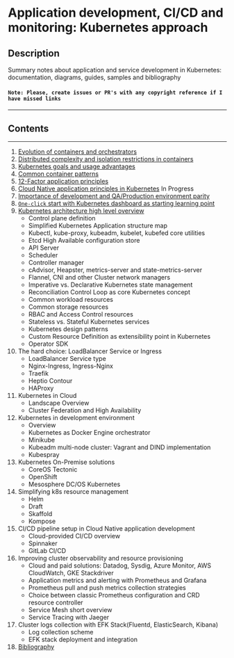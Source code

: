 # Application development, CI/CD and monitoring: Kubernetes approach

## Description

Summary notes about application and service development in Kubernetes: documentation, diagrams, guides, samples and bibliography

#### `Note: Please, create issues or PR's with any copyright reference if I have missed links`

------------
## Contents
------------
1. [Evolution of containers and orchestrators](docs/1-container-evolution.md)
2. [Distributed complexity and isolation restrictions in containers](docs/2-distributed-complexity-in-containers.md)
3. [Kubernetes goals and usage advantages](docs/3-kubernetes-goals.md)
4. [Common container patterns](docs/4-common-patterns.md)
5. [12-Factor application principles](docs/5-12-factor-app-principles.md)
6. [Cloud Native application principles in Kubernetes](docs/6-cloud-native-principles-in-k8s.md) In Progress
7. [Importance of development and QA/Production environment parity](docs/7-qa-prod-env-parity.md)
8. [`One-click` start with Kubernetes dashboard as starting learning point](docs/8-k8s-dashboard-setup.md)
9. [Kubernetes architecture high level overview](docs/9-high-level-k8s-arch.md)
    - Control plane definition
    - Simplified Kubernetes Application structure map
    - Kubectl, kube-proxy, kubeadm, kubelet, kubefed core utilities
    - Etcd High Available configuration store
    - API Server
    - Scheduler
    - Controller manager
    - cAdvisor, Heapster, metrics-server and state-metrics-server
    - Flannel, CNI and other Cluster network managers
    - Imperative vs. Declarative Kubernetes state management
    - Reconciliation Control Loop as core Kubernetes concept
    - Common workload resources
    - Common storage resources
    - RBAC and Access Control resources
    - Stateless vs. Stateful Kubernetes services
    - Kubernetes design patterns
    - Custom Resource Definition as extensibility point in Kubernetes
    - Operator SDK
7. The hard choice: LoadBalancer Service or Ingress
    - LoadBalancer Service type
    - Nginx-Ingress, Ingress-Nginx
    - Traefik
    - Heptio Contour
    - HAProxy
8.  Kubernetes in Cloud
     - Landscape Overview
     - Cluster Federation and High Availability
9.  Kubernetes in development environment
      - Overview
      - Kubernetes as Docker Engine orchestrator
      - Minikube
      - Kubeadm multi-node cluster: Vagrant and DIND implementation
      - Kubespray
10. Kubernetes On-Premise solutions
      - CoreOS Tectonic
      - OpenShift
      - Mesosphere DC/OS Kubernetes
11. Simplifying k8s resource management
      - Helm
      - Draft
      - Skaffold
      - Kompose
12. CI/CD pipeline setup in Cloud Native application development
      - Cloud-provided CI/CD overview
      - Spinnaker
      - GitLab CI/CD
13. Improving cluster observability and resource provisioning
      - Cloud and paid solutions: Datadog, Sysdig, Azure Monitor, AWS CloudWatch, GKE Stackdriver
      - Application metrics and alerting with Prometheus and Grafana
      - Prometheus pull and push metrics collection strategies
      - Choice between classic Prometheus configuration and CRD resource controller
      - Service Mesh short overview
      - Service Tracing with Jaeger
14. Cluster logs collection with EFK Stack(Fluentd, ElasticSearch, Kibana)
      - Log collection scheme
      - EFK stack deployment and integration
15. [Bibliography](docs/15-bibliography.md)
